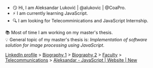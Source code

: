 - :smirk: Hi, I am Aleksandar Luković | @alukovic | @CoaPro.
- :zap: I am currently learning JavaScript.
- :mag: I am looking for Telecomminications and JavaScript Internship.

:books: Most of time I am working on my master's thesis. <br>
:bulb: General topic of my master's thesis is: *Implementation of software solution for image processing using JavaScript*.


 [LinkedIn profile](https://linkedin.com/in/aleksandar-lukovic) > [Biography 1](https://aleksandarlukovic.herokuapp.com/profil/profile) > [Biography 2](https://aleksandarlukovic.herokuapp.com/root/opis´) > [Faculty](https://aleksandarlukovic.herokuapp.com/profil/faculty) > [Telecommunications](https://aleksandarlukovic.herokuapp.com/telekomunikacije) > [Aleksandar - JavaScript | Website | New](https://aleksandar-js.herokuapp.com)
